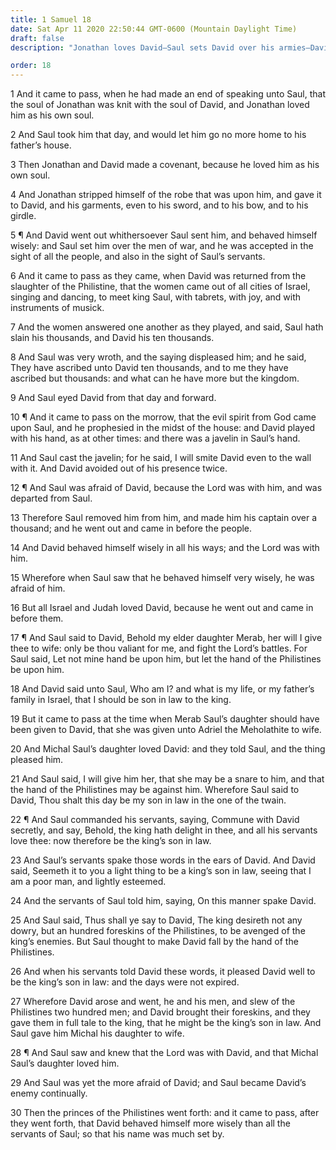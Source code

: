 ```yaml
---
title: 1 Samuel 18
date: Sat Apr 11 2020 22:50:44 GMT-0600 (Mountain Daylight Time)
draft: false
description: "Jonathan loves David—Saul sets David over his armies—David is honored by the people, and Saul becomes jealous—David marries Michal, a daughter of Saul."

order: 18
---
```

    
1 And it came to pass, when he had made an end of speaking unto Saul, that the soul of Jonathan was knit with the soul of David, and Jonathan loved him as his own soul.

2 And Saul took him that day, and would let him go no more home to his father’s house.

3 Then Jonathan and David made a covenant, because he loved him as his own soul.

4 And Jonathan stripped himself of the robe that was upon him, and gave it to David, and his garments, even to his sword, and to his bow, and to his girdle.

5 ¶ And David went out whithersoever Saul sent him, and behaved himself wisely: and Saul set him over the men of war, and he was accepted in the sight of all the people, and also in the sight of Saul’s servants.

6 And it came to pass as they came, when David was returned from the slaughter of the Philistine, that the women came out of all cities of Israel, singing and dancing, to meet king Saul, with tabrets, with joy, and with instruments of musick.

7 And the women answered one another as they played, and said, Saul hath slain his thousands, and David his ten thousands.

8 And Saul was very wroth, and the saying displeased him; and he said, They have ascribed unto David ten thousands, and to me they have ascribed but thousands: and what can he have more but the kingdom.

9 And Saul eyed David from that day and forward.

10 ¶ And it came to pass on the morrow, that the evil spirit from God came upon Saul, and he prophesied in the midst of the house: and David played with his hand, as at other times: and there was a javelin in Saul’s hand.

11 And Saul cast the javelin; for he said, I will smite David even to the wall with it. And David avoided out of his presence twice.

12 ¶ And Saul was afraid of David, because the Lord was with him, and was departed from Saul.

13 Therefore Saul removed him from him, and made him his captain over a thousand; and he went out and came in before the people.

14 And David behaved himself wisely in all his ways; and the Lord was with him.

15 Wherefore when Saul saw that he behaved himself very wisely, he was afraid of him.

16 But all Israel and Judah loved David, because he went out and came in before them.

17 ¶ And Saul said to David, Behold my elder daughter Merab, her will I give thee to wife: only be thou valiant for me, and fight the Lord’s battles. For Saul said, Let not mine hand be upon him, but let the hand of the Philistines be upon him.

18 And David said unto Saul, Who am I? and what is my life, or my father’s family in Israel, that I should be son in law to the king.

19 But it came to pass at the time when Merab Saul’s daughter should have been given to David, that she was given unto Adriel the Meholathite to wife.

20 And Michal Saul’s daughter loved David: and they told Saul, and the thing pleased him.

21 And Saul said, I will give him her, that she may be a snare to him, and that the hand of the Philistines may be against him. Wherefore Saul said to David, Thou shalt this day be my son in law in the one of the twain.

22 ¶ And Saul commanded his servants, saying, Commune with David secretly, and say, Behold, the king hath delight in thee, and all his servants love thee: now therefore be the king’s son in law.

23 And Saul’s servants spake those words in the ears of David. And David said, Seemeth it to you a light thing to be a king’s son in law, seeing that I am a poor man, and lightly esteemed.

24 And the servants of Saul told him, saying, On this manner spake David.

25 And Saul said, Thus shall ye say to David, The king desireth not any dowry, but an hundred foreskins of the Philistines, to be avenged of the king’s enemies. But Saul thought to make David fall by the hand of the Philistines.

26 And when his servants told David these words, it pleased David well to be the king’s son in law: and the days were not expired.

27 Wherefore David arose and went, he and his men, and slew of the Philistines two hundred men; and David brought their foreskins, and they gave them in full tale to the king, that he might be the king’s son in law. And Saul gave him Michal his daughter to wife.

28 ¶ And Saul saw and knew that the Lord was with David, and that Michal Saul’s daughter loved him.

29 And Saul was yet the more afraid of David; and Saul became David’s enemy continually.

30 Then the princes of the Philistines went forth: and it came to pass, after they went forth, that David behaved himself more wisely than all the servants of Saul; so that his name was much set by.
